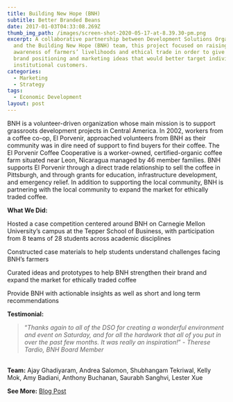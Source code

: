 ```yaml
---
title: Building New Hope (BNH)
subtitle: Better Branded Beans
date: 2017-01-03T04:33:08.269Z
thumb_img_path: /images/screen-shot-2020-05-17-at-8.39.30-pm.png
excerpt: A collaborative partnership between Development Solutions Organization
  and the Building New Hope (BNH) team, this project focused on raising
  awareness of farmers’ livelihoods and ethical trade in order to give impactful
  brand positioning and marketing ideas that would better target individual and
  institutional customers.
categories:
  - Marketing
  - Strategy
tags:
  - Economic Development
layout: post
---
```

BNH is a volunteer-driven organization whose main mission is to support grassroots development projects in Central America. In 2002, workers from a coffee co-op, El Porvenir, approached volunteers from BNH as their community was in dire need of support to find buyers for their coffee. The El Porvenir Coffee Cooperative is a worker-owned, certified-organic coffee farm situated near Leon, Nicaragua managed by 46 member families. BNH supports El Porvenir through a direct trade relationship to sell the coffee in Pittsburgh, and through grants for education, infrastructure development, and emergency relief. In addition to supporting the local community, BNH is partnering with the local community to expand the market for ethically traded coffee.

**What We Did:**

Hosted a case competition centered around BNH on Carnegie Mellon University’s campus at the Tepper School of Business, with participation from 8 teams of 28 students across academic disciplines

Constructed case materials to help students understand challenges facing BNH’s farmers

Curated ideas and prototypes to help BNH strengthen their brand and expand the market for ethically traded coffee

Provide BNH with actionable insights as well as short and long term recommendations

**Testimonial:**

> “*Thanks again to all of the DSO for creating a wonderful environment and event on Saturday, and for all the hardwork that all of you put in over the past few months. It was really an inspiration!*” - *Therese Tardio, BNH Board Member*

\
**Team:** Ajay Ghadiyaram, Andrea Salomon, Shubhangam Tekriwal, Kelly Mok, Amy Badiani, Anthony Buchanan, Saurabh Sanghvi, Lester Xue

**See More:** [Blog Post](https://www.dsoglobal.org/blogposts/dso-update-may-2017/)